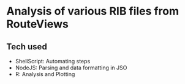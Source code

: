 # Analysis of various RIB files from RouteViews

## Tech used

- ShellScript: Automating steps
- NodeJS: Parsing and data formatting in JSO
- R: Analysis and Plotting
